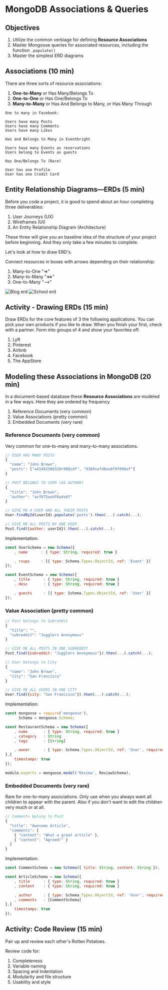 # MongoDB Associations & Queries

## Objectives

1. Utilize the common verbiage for defining **Resource Associations**
1. Master Mongoose queries for associated resources, including the function `.populate()`
1. Master the simplest ERD diagrams

## Associations (10 min)

There are three sorts of resource associations:

1. **One-to-Many** or Has Many/Belongs To
1. **One-to-One** or Has One/Belongs To
1. **Many-to-Many** or Has And Belongs to Many, or Has Many Through

```
One to many in Facebook:

Users have many Posts
Users have many Comments
Users have many Likes
```

```
Has and Belongs to Many in Eventbright

Users have many Events as reservations
Users belong to Events as guests
```

```
Has One/Belongs To (Rare)

User has one Profile
User has one Credit Card
```

## Entity Relationship Diagrams—ERDs (5 min)

Before you code a project, it is good to spend about an hour completing three deliverables:

1. User Journeys (UX)
1. Wireframes (UI)
1. An Entity Relationship Diagram (Architecture)

These three will give you an baseline idea of the structure of your project before beginning. And they only take a few minutes to complete.

Let's look at how to draw ERD's.

Connect resources in boxes with arrows depending on their relationship:

1. Many-to-One "=>"
1. Many-to-Many  "<=>"
1. One-to-Many "-->"

![Blog erd](assets/blog-erd.jpeg)
![School erd](assets/school-erd.jpeg)

## Activity - Drawing ERDs (15 min)

Draw ERDs for the core features of 3 the following applications. You can pick your own products if you like to draw. When you finish your first, check with a partner. Form into groups of 4 and show your favorites off.

1. Lyft
1. Pinterest
1. Airbnb
1. Facebook
1. The AppStore

## Modeling these Associations in MongoDB (20 min)

In a document-based database these **Resource Associations** are modeled in a few ways. Here they are ordered by frequency

1. Reference Documents (very common)
1. Value Associations (pretty common)
1. Embedded Documents (very rare)

### Reference Documents (very common)

Very common for one-to-many and many-to-many associations.

```js
// USER HAS MANY POSTS
{
  "name": "John Brown",
  "posts": ["a41492308329r900sdf", "9309safd0as0f9f098af"]
}

// POST BELONGS TO USER (AS AUTHOR)
{
  "title": "John Brown",
  "author": "asf675as6f6a4s6f"
}

// GIVE ME A USER AND ALL THEIR POSTS
User.findById(userId).populate('posts').then(...).catch(...);

// GIVE ME ALL POSTS BY ONE USER
Post.find({author: userId}).then(...).catch(...);
```

Implementation:

```js
const UserSchema = new Schema({
    , name      : { type: String, required: true }

    , rsvps     : [{ type: Schema.Types.ObjectId, ref: 'Event' }]
});

const EventSchema = new Schema({
    , title      : { type: String, required: true }
    , desc       : { type: String, required: true }

    , guests     : [{ type: Schema.Types.ObjectId, ref: 'User' }]
});
```

### Value Association (pretty common)

```js
// Post belongs to Subreddit
{
  "title": "",
  "subreddit": "Jugglers Anonymous"
}

// GIVE ME ALL POSTS IN ONE SUBREDDIT
Post.find({subreddit: "Jugglers Anonymous"}).then(...).catch(...);

// User belongs to City
{
  "name": "John Brown",
  "city": "San Francisco"
}

// GIVE ME ALL USERS IN ONE CITY
User.find({city: "San Francisco"}).then(...).catch(...);
```

Implementation:

```js
const mongoose = require('mongoose'),
      Schema = mongoose.Schema;

const RestaurantSchema = new Schema({
    , name       : { type: String, required: true }
    , category   : String
    , tags       : [String]

    , owner      : { type: Schema.Types.ObjectId, ref: 'User', required: true }
},{
    timestamps: true
});

module.exports = mongoose.model('Review', ReviewSchema);
```

### Embedded Documents (very rare)

Rare for one-to-many associations. Only use when you always want all children to appear with the parent. Also if you don't want to edit the children very much or at all.

```js
// Comments belong to Post
{
  "title": "Awesome Article",
  "comments": [
    { "content": "What a great article" },
    { "content": "Agreed!" }
  ]
}
```

Implementation:

```js
const CommentSchema = new Schema({ title: String, content: String });

const ArticleSchema = new Schema({
    , title      : { type: String, required: true }
    , content    : { type: String, required: true }

    , author     : { type: Schema.Types.ObjectId, ref: 'User', required: true }
    , comments   : [CommentSchema]
},{
    timestamps: true
});
```

## Activity: Code Review (15 min)

Pair up and review each other's Rotten Potatoes.

Review code for:

1. Completeness
1. Variable naming
1. Spacing and Indentation
1. Modularity and file structure
1. Usability and style
